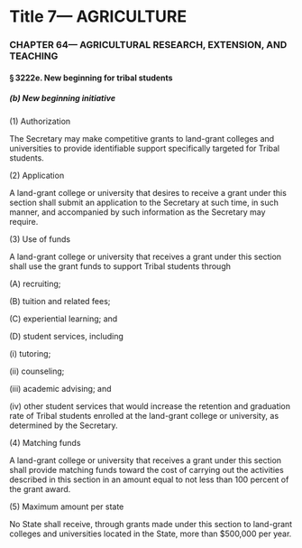 
# Title 7— AGRICULTURE
### CHAPTER 64— AGRICULTURAL RESEARCH, EXTENSION, AND TEACHING
#### § 3222e. New beginning for tribal students
##### (b) New beginning initiative

(1) Authorization

The Secretary may make competitive grants to land-grant colleges and universities to provide identifiable support specifically targeted for Tribal students.

(2) Application

A land-grant college or university that desires to receive a grant under this section shall submit an application to the Secretary at such time, in such manner, and accompanied by such information as the Secretary may require.

(3) Use of funds

A land-grant college or university that receives a grant under this section shall use the grant funds to support Tribal students through

(A) recruiting;

(B) tuition and related fees;

(C) experiential learning; and

(D) student services, including

(i) tutoring;

(ii) counseling;

(iii) academic advising; and

(iv) other student services that would increase the retention and graduation rate of Tribal students enrolled at the land-grant college or university, as determined by the Secretary.

(4) Matching funds

A land-grant college or university that receives a grant under this section shall provide matching funds toward the cost of carrying out the activities described in this section in an amount equal to not less than 100 percent of the grant award.

(5) Maximum amount per state

No State shall receive, through grants made under this section to land-grant colleges and universities located in the State, more than $500,000 per year.
